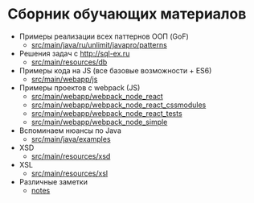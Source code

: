 # Сборник обучающих материалов

+ Примеры реализации всех паттернов ООП (GoF)
    + [src/main/java/ru/unlimit/javapro/patterns](src/main/java/ru/unlimit/javapro/patterns)
+ Решения задач с http://sql-ex.ru
    + [src/main/resources/db](src/main/resources/db)
+ Примеры кода на JS (все базовые возможности + ES6)
    + [src/main/webapp/js](src/main/webapp/js)
+ Примеры проектов с webpack (JS)
    + [src/main/webapp/webpack_node_react](src/main/webapp/webpack_node_react)
    + [src/main/webapp/webpack_node_react_cssmodules](src/main/webapp/webpack_node_react_cssmodules)
    + [src/main/webapp/webpack_node_react_tests](src/main/webapp/webpack_node_react_tests)
    + [src/main/webapp/webpack_node_simple](src/main/webapp/webpack_node_simple)
+ Вспоминаем нюансы по Java
    + [src/main/java/examples](src/main/java/examples)
+ XSD
    + [src/main/resources/xsd](src/main/resources/xsd)
+ XSL
    + [src/main/resources/xsl](src/main/resources/xsl)
+ Различные заметки
    + [notes](notes)
